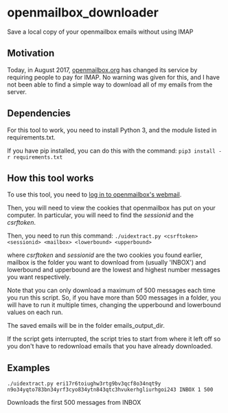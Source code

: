 # openmailbox_downloader
Save a local copy of your openmailbox emails without using IMAP

## Motivation
Today, in August 2017, [openmailbox.org](https://openmailbox.org) has changed its service by requiring people to pay for IMAP. No warning was given for this, and I have not been able to find a simple way to download all of my emails from the server.

## Dependencies
For this tool to work, you need to install Python 3, and the module listed in requirements.txt.

If you have pip installed, you can do this with the command:
`pip3 install -r requirements.txt`

## How this tool works
To use this tool, you need to [log in to openmailbox's webmail](https://app.openmailbox.org/login).

Then, you will need to view the cookies that openmailbox has put on your computer. In particular, you will need to find the _sessionid_ and the _csrftoken_.

Then, you need to run this command:
`./uidextract.py <csrftoken> <sessionid> <mailbox> <lowerbound> <upperbound>`

where _csrftoken_ and _sessionid_ are the two cookies you found earlier, mailbox is the folder you want to download from (usually 'INBOX') and lowerbound and upperbound are the lowest and highest number messages you want respectively.

Note that you can only download a maximum of 500 messages each time you run this script. So, if you have more than 500 messages in a folder, you will have to run it multiple times, changing the upperbound and lowerbound values on each run.

The saved emails will be in the folder emails_output_dir.

If the script gets interrupted, the script tries to start from where it left off so you don't have to redownload emails that you have already downloaded.

## Examples

`./uidextract.py eri17r6toiughw3rtg9bv3qcf8o34nqt9y n9o34yqto783bn34yrf3cyo834ytn843qtc3hvukerhgliurhgoi243 INBOX 1 500`

Downloads the first 500 messages from INBOX
